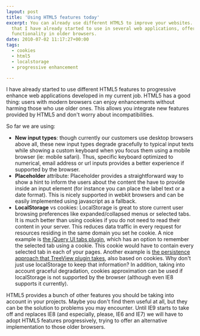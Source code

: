 ```yaml
---
layout: post
title: 'Using HTML5 features today'
excerpt: You can already use different HTML5 to improve your websites. These are some
  that I have already started to use in several web applications, offering an equivalent
  functionality in older browsers.
date: 2010-07-02 11:17:27+00:00
tags:
  - cookies
  - html5
  - localstorage
  - progressive enhancement

---
```


I have already started to use different HTML5 features to progressive
enhance web applications developed in my current job. HTML5 has a good
thing: users with modern browsers can enjoy enhancements without harming
those who use older ones. This allows you integrate new features
provided by HTML5 and don't worry about incompatibilities.

So far we are using:

-   **New input types**: though currently our customers use desktop
    browsers above all, these new input types degrade gracefully to
    typical input texts while showing a custom keyboard when you focus
    them using a mobile browser (ie: mobile safari). Thus, specific
    keyboard optimized to numerical, email address or url inputs
    provides a better experience if supported by the browser.
-   **Placeholder** attribute: Placeholder provides a straightforward
    way to show a hint to inform the users about the content the have to
    provide inside an input element (for instance you can place the
    label text or a date format). This is nicely supported in webkit
    browsers and can be easily implemented using javascript as a
    fallback.
-   **LocalStorage** vs cookies: LocalStorage is great to store current
    user browsing preferences like expanded/collapsed menus or selected
    tabs. It is much better than using cookies if you do not need to
    read their content in your server. This reduces data traffic in
    every request for resources residing in the same domain you set he
    cookie. A nice example is [the jQuery UI tabs plugin](http://jqueryui.com/demos/tabs/#cookie), which has
    an option to remember the selected tab using a cookie. This cookie
    would have to contain every selected tab in each of your pages.
    Another example is [the persistence approach that TreeView plugin
    takes](http://docs.jquery.com/Plugins/Treeview/treeview#options),
    also based on cookies. Why don't just use localStorage to
    keep that information? In addition, taking into account graceful
    degradation, cookies approximation can be used if localStorage is
    not supported by the browser (although even IE8 supports it
    currently).

HTML5 provides a bunch of other features you should be taking into
account in your projects. Maybe you don't find them useful at all, but
they can be the solution to problems you may encounter. Until IE9 starts
to take off and replaces IE8 (and especially, please, IE6 and IE7) we
will have to adopt HTML5 features progressively, trying to offer an
alternative implementation to those older browsers.
